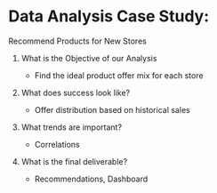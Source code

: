 # Data Analysis Case Study: 
Recommend Products for New Stores

1. What is the Objective of our Analysis
   - Find the ideal product offer mix for each store

2. What does success look like?
   - Offer distribution based on historical sales
  
3. What trends are important?
   - Correlations
  
4. What is the final deliverable?
   - Recommendations, Dashboard 


